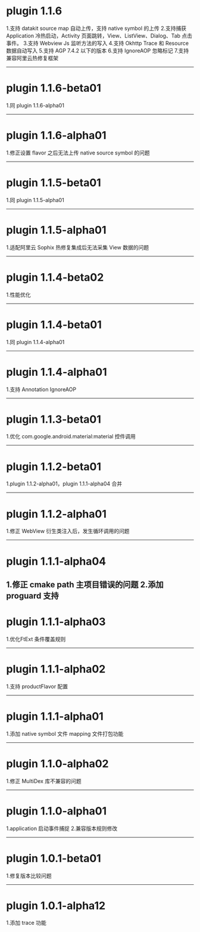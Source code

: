 # plugin 1.1.6
1.支持 datakit source map 自动上传，支持 native symbol 的上传
2.支持捕获 Application 冷热启动，Activity 页面跳转，View、ListView、Dialog、Tab 点击事件。
3.支持 Webview Js 监听方法的写入
4.支持 Okhttp Trace 和 Resource 数据自动写入
5.支持 AGP 7.4.2 以下的版本
6.支持 IgnoreAOP 忽略标记
7.支持兼容阿里云热修复框架

---
# plugin 1.1.6-beta01
1.同 plugin 1.1.6-alpha01

---
# plugin 1.1.6-alpha01
1.修正设置 flavor 之后无法上传 native source symbol 的问题

---
# plugin 1.1.5-beta01
1.同 plugin 1.1.5-alpha01

---
# plugin 1.1.5-alpha01
1.适配阿里云 Sophix 热修复集成后无法采集 View 数据的问题

---
# plugin 1.1.4-beta02
1.性能优化

---
# plugin 1.1.4-beta01
1.同 plugin 1.1.4-alpha01

---
# plugin 1.1.4-alpha01
1.支持 Annotation IgnoreAOP

---
# plugin 1.1.3-beta01
1.优化 com.google.android.material:material 控件调用

---
# plugin 1.1.2-beta01
1.plugin 1.1.2-alpha01，plugin 1.1.1-alpha04 合并

---
# plugin 1.1.2-alpha01
1.修正 WebView 衍生类注入后，发生循环调用的问题

---
# plugin 1.1.1-alpha04
1.修正 cmake path 主项目错误的问题
2.添加 proguard 支持
---
# plugin 1.1.1-alpha03
1.优化FtExt 条件覆盖规则

---
# plugin 1.1.1-alpha02
1.支持 productFlavor 配置

---
# plugin 1.1.1-alpha01
1.添加 native symbol 文件 mapping 文件打包功能

---
# plugin 1.1.0-alpha02
1.修正 MultiDex 库不兼容的问题

---
# plugin 1.1.0-alpha01
1.application 启动事件捕捉
2.兼容版本规则修改

---
# plugin 1.0.1-beta01
1.修复版本比较问题

---
# plugin 1.0.1-alpha12
1.添加 trace 功能

